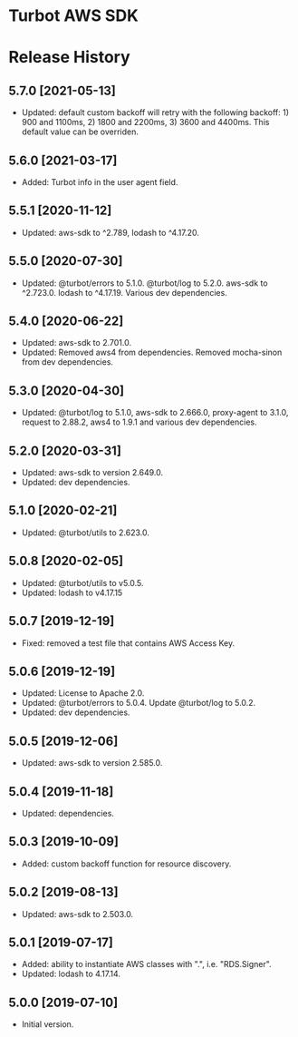 # Turbot AWS SDK

# Release History

## 5.7.0 [2021-05-13]

- Updated: default custom backoff will retry with the following backoff: 1) 900 and 1100ms, 2) 1800 and 2200ms, 3) 3600 and 4400ms. This default value can be overriden.

## 5.6.0 [2021-03-17]

- Added: Turbot info in the user agent field.

## 5.5.1 [2020-11-12]

- Updated: aws-sdk to ^2.789, lodash to ^4.17.20.

## 5.5.0 [2020-07-30]

- Updated: @turbot/errors to 5.1.0. @turbot/log to 5.2.0. aws-sdk to ^2.723.0. lodash to ^4.17.19. Various dev dependencies.

## 5.4.0 [2020-06-22]

- Updated: aws-sdk to 2.701.0.
- Updated: Removed aws4 from dependencies. Removed mocha-sinon from dev dependencies.

## 5.3.0 [2020-04-30]

- Updated: @turbot/log to 5.1.0, aws-sdk to 2.666.0, proxy-agent to 3.1.0, request to 2.88.2, aws4 to 1.9.1 and various dev dependencies.

## 5.2.0 [2020-03-31]

- Updated: aws-sdk to version 2.649.0.
- Updated: dev dependencies.

## 5.1.0 [2020-02-21]

- Updated: @turbot/utils to 2.623.0.

## 5.0.8 [2020-02-05]

- Updated: @turbot/utils to v5.0.5.
- Updated: lodash to v4.17.15

## 5.0.7 [2019-12-19]

- Fixed: removed a test file that contains AWS Access Key.

## 5.0.6 [2019-12-19]

- Updated: License to Apache 2.0.
- Updated: @turbot/errors to 5.0.4. Update @turbot/log to 5.0.2.
- Updated: dev dependencies.

## 5.0.5 [2019-12-06]

- Updated: aws-sdk to version 2.585.0.

## 5.0.4 [2019-11-18]

- Updated: dependencies.

## 5.0.3 [2019-10-09]

- Added: custom backoff function for resource discovery.

## 5.0.2 [2019-08-13]

- Updated: aws-sdk to 2.503.0.

## 5.0.1 [2019-07-17]

- Added: ability to instantiate AWS classes with ".", i.e. "RDS.Signer".
- Updated: lodash to 4.17.14.

## 5.0.0 [2019-07-10]

- Initial version.
